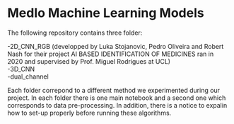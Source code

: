 # MedIo Machine Learning Models

The following repository contains three folder:

-2D_CNN_RGB (developped by Luka Stojanovic, Pedro Oliveira and Robert Nash for their project AI BASED IDENTIFICATION OF MEDICINES ran in 2020 and supervised by Prof. Miguel Rodrigues at UCL) <br /> 
-3D_CNN <br /> 
-dual_channel <br /> 

Each folder correpond to a different method we experimented during our project. In each folder there is one main notebook and a second one which corresponds to data pre-processing. In addition, there is a notice to expalin how to set-up properly before running these algorithms. 
